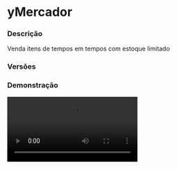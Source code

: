 # yMercador
<secondary-label ref="utility"/>

### Descrição
Venda itens de tempos em tempos com estoque limitado

### Versões
<secondary-label ref="1.8"/>
<secondary-label ref="1.9"/>
<secondary-label ref="1.10"/>
<secondary-label ref="1.11"/>
<secondary-label ref="1.12"/>
<secondary-label ref="1.13"/>
<secondary-label ref="1.14"/>
<secondary-label ref="1.15"/>
<secondary-label ref="1.16"/>
<secondary-label ref="1.17"/>
<secondary-label ref="1.18"/>
<secondary-label ref="1.19"/>
<secondary-label ref="1.20"/>
<secondary-label ref="1.21"/>

### Demonstração
<video src="//www.youtube.com/watch?v=GyAtQuxEAhs"/>


<chapter title="Comandos" id="commands" collapsible="true">
<code-block lang="plain text">/mercador setmercador [mercador] - Seta o NPC do mercador especificado
/mercador delmercador [mercador] - Deleta o NPC do mercador especificado
/mercador forcar [mercador] [duracao] - Força a vinda do mercador
/mercador forcarsaida [mercador] - Força a saída do mercador
/mercador reload - Recarrega as configurações</code-block>
</chapter>

<chapter title="Permissões" id="permissions" collapsible="true">
<code-block lang="plain text">ymercador.setmercador - Permissão para o /mercador setmercador
ymercador.delmercador - Permissão para o /mercador delmercador
ymercador.forcar - Permissão para o /mercador forcar
ymercador.forcarsaida - Permissão para o /mercador forcarsaida
ymercador.reload - Permissão para o /mercador reload</code-block>
</chapter>



## Erros comuns
<primary-label ref="errors"/>

Antes de configurar o plugin, revise os pontos listados aqui para evitar problemas frequentes durante a configuração.

<seealso style="cards">
    <category ref="wrs">
        <a href="yplugins.md"></a>        <a href="https://ystoreplugins.com.br/plugins/detalhes/88-yMercador">Site do plugin yMercador</a>
    </category>
</seealso>